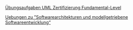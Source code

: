 [Übungsaufgaben UML Zertifizierung Fundamental-Level](https://www.sophist.de/fileadmin/user_upload/Bilder_zu_Seiten/Publikationen/UML2_glasklar/2._3._Auflage_-_alt/Uebungsaufgaben_Fundamental-Zertifizierung__Use-Case_Diagramm_.pdf)

[Uebungen zu ”Softwarearchitekturen und modellgetriebene Softwareentwicklung“](https://wwwbroy.in.tum.de/lehre/vorlesungen/mbe/SS07/sheets/blatt04.pdf)
